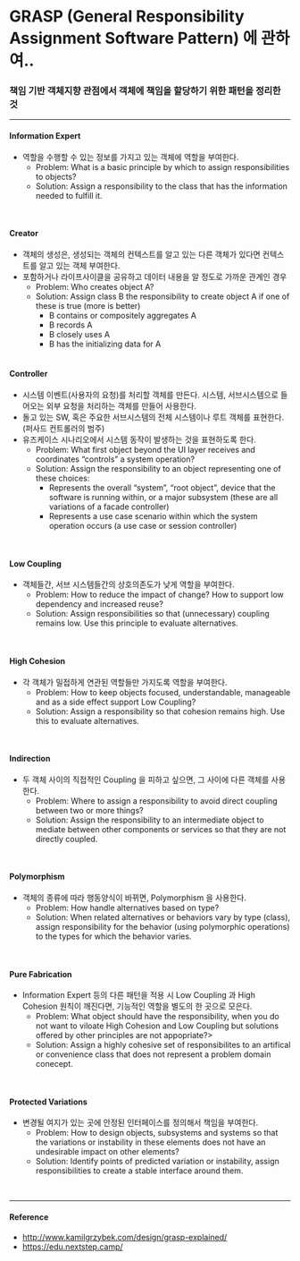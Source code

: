 # GRASP (General Responsibility Assignment Software Pattern) 에 관하여..

### 책임 기반 객체지향 관점에서 객체에 책임을 할당하기 위한 패턴을 정리한 것

---

#### Information Expert
- 역할을 수행할 수 있는 정보를 가지고 있는 객체에 역할을 부여한다.
  - Problem: What is a basic principle by which to assign responsibilities to objects?
  - Solution: Assign a responsibility to the class that has the information needed to fulfill it.

<br>

#### Creator
- 객체의 생성은, 생성되는 객체의 컨텍스트를 알고 있는 다른 객체가 있다면 컨텍스트를 알고 있는 객체 부여한다.
- 포함하거나 라이프사이클을 공유하고 데이터 내용을 알 정도로 가까운 관계인 경우   
  - Problem: Who creates object A?
  - Solution: Assign class B the responsibility to create object A if one of these is true (more is better)
    -  B contains or compositely aggregates A
    -  B records A
    -  B closely uses A
    -  B has the initializing data for A
  <br>

#### Controller
- 시스템 이벤트(사용자의 요청)를 처리할 객체를 만든다. 시스템, 서브시스템으로 들어오는 외부 요청을 처리하는 객체를 만들어 사용한다.
- 돌고 있는 SW, 혹은 주요한 서브시스템의 전체 시스템이나 루트 객체를 표현한다. (퍼사드 컨트롤러의 범주)
- 유즈케이스 시나리오에서 시스템 동작이 발생하는 것을 표현하도록 한다.
  - Problem: What first object beyond the UI layer receives and coordinates “controls” a system operation?
  - Solution: Assign the responsibility to an object representing one of these choices:
    - Represents the overall “system”, “root object”, device that the software is running within, or a major subsystem (these are all variations of a facade controller)
    - Represents a use case scenario within which the system operation occurs (a use case or session controller)

<br>

#### Low Coupling
- 객체들간, 서브 시스템들간의 상호의존도가 낮게 역할을 부여한다.
  - Problem: How to reduce the impact of change? How to support low dependency and increased reuse?
  - Solution: Assign responsibilities so that (unnecessary) coupling remains low. Use this principle to evaluate alternatives.

<br>

#### High Cohesion
- 각 객체가 밀접하게 연관된 역할들만 가지도록 역할을 부여한다.
  - Problem: How to keep objects focused, understandable, manageable and as a side effect support Low Coupling?
  - Solution: Assign a responsibility so that cohesion remains high. Use this to evaluate alternatives.

<br>

#### Indirection
- 두 객체 사이의 직접적인 Coupling 을 피하고 싶으면, 그 사이에 다른 객체를 사용한다.
  - Problem: Where to assign a responsibility to avoid direct coupling between two or more things?
  - Solution: Assign the responsibility to an intermediate object to mediate between other components or services so that they are not directly coupled.

<br>

#### Polymorphism
- 객체의 종류에 따라 행동양식이 바뀌면, Polymorphism 을 사용한다.
  - Problem: How handle alternatives based on type?
  - Solution: When related alternatives or behaviors vary by type (class), assign responsibility for the behavior (using polymorphic operations) to the types for which the behavior varies.

<br>

#### Pure Fabrication
- Information Expert 등의 다른 패턴을 적용 시 Low Coupling 과 High Cohesion 원칙이 깨진다면, 기능적인 역할을 별도의 한 곳으로 모은다.
  - Problem: What object should have the responsibility, when you do not want to viloate High Cohesion and Low Coupling but solutions offered by other principles are not appopriate?>
  - Solution: Assign a highly cohesive set of responsibilites to an artifical or convenience class that does not represent a problem domain conecept.

<br>

#### Protected Variations
- 변경될 여지가 있는 곳에 안정된 인터페이스를 정의해서 책임을 부여한다.
  - Problem: How to design objects, subsystems and systems so that the variations or instability in these elements does not have an undesirable impact on other elements?
  - Solution: Identify points of predicted variation or instability, assign responsibilities to create a stable interface around them.

<br>

---

#### Reference
- http://www.kamilgrzybek.com/design/grasp-explained/
- https://edu.nextstep.camp/
